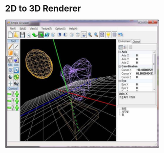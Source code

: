 # 2D to 3D Renderer

![alt text](https://github.com/pskalyber/2d_to_3d_renderer/blob/master/thumbnail.jpg)
